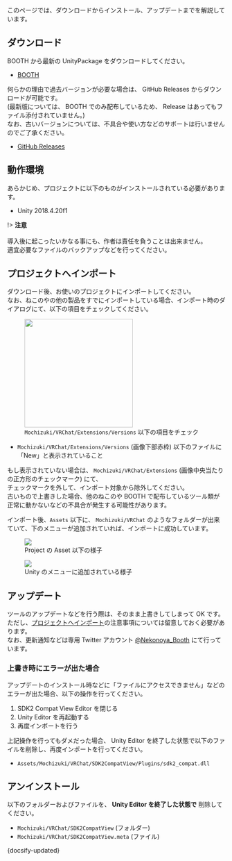 このページでは、ダウンロードからインストール、アップデートまでを解説しています。

## ダウンロード

BOOTH から最新の UnityPackage をダウンロードしてください。

- [BOOTH](https://natsuneko.booth.pm/items/2315841)

何らかの理由で過去バージョンが必要な場合は、 GitHub Releases からダウンロードが可能です。  
(最新版については、 BOOTH でのみ配布しているため、 Release はあってもファイル添付されていません。)  
なお、古いバージョンについては、不具合や使い方などのサポートは行いませんのでご了承ください。

- [GitHub Releases](https://github.com/mika-f/VRChat-SDK2CompatView/releases)

## 動作環境

あらかじめ、プロジェクトに以下のものがインストールされている必要があります。

- Unity 2018.4.20f1

!> **注意** <br/><br/>導入後に起こったいかなる事にも、作者は責任を負うことは出来ません。  
適宜必要なファイルのバックアップなどを行ってください。

## プロジェクトへインポート

ダウンロード後、お使いのプロジェクトにインポートしてください。  
なお、ねこのやの他の製品をすでにインポートしている場合、インポート時のダイアログにて、以下の項目をチェックしてください。

<figure>
  <img src="https://assets.mochizuki.moe/docs/VRChat/ExtensionsLibrary/Note.PNG" width="250px">
  <figcaption>
    <code>Mochizuki/VRChat/Extensions/Versions</code> 以下の項目をチェック
  </figcaption>
</figure>

- `Mochizuki/VRChat/Extensions/Versions` (画像下部赤枠) 以下のファイルに「New」と表示されていること

もし表示されていない場合は、 `Mochizuki/VRChat/Extensions` (画像中央当たりの正方形のチェックマーク) にて、  
チェックマークを外して、インポート対象から除外してください。  
古いもので上書きした場合、他のねこのや BOOTH で配布しているツール類が正常に動かないなどの不具合が発生する可能性があります。

インポート後、`Assets` 以下に、 `Mochizuki/VRChat` のようなフォルダーが出来ていて、下のメニューが追加されていれば、インポートに成功しています。

<figure>
  <img src="https://assets.mochizuki.moe/docs/VRChat/SDK2CompatView/03.PNG">
  <figcaption>
    Project の Asset 以下の様子 
  </figcaption>
</figure>

<figure>
  <img src="https://assets.mochizuki.moe/docs/VRChat/SDK2CompatView/04.PNG">
  <figcaption>
    Unity のメニューに追加されている様子
  </figcaption>
</figure>

## アップデート

ツールのアップデートなどを行う際は、そのまま上書きしてしまって OK です。  
ただし、[プロジェクトへインポート](#プロジェクトへインポート)の注意事項については留意しておく必要があります。  
なお、更新通知などは専用 Twitter アカウント [@Nekonoya_Booth](https://twitter.com/Nekonoya_Booth) にて行っています。

### 上書き時にエラーが出た場合

アップデートのインストール時などに「ファイルにアクセスできません」などのエラーが出た場合、以下の操作を行ってください。

1. SDK2 Compat View Editor を閉じる
2. Unity Editor を再起動する
3. 再度インポートを行う

上記操作を行ってもダメだった場合、 Unity Editor を終了した状態で以下のファイルを削除し、再度インポートを行ってください。

- `Assets/Mochizuki/VRChat/SDK2CompatView/Plugins/sdk2_compat.dll`

## アンインストール

以下のフォルダーおよびファイルを、 **Unity Editor を終了した状態で** 削除してください。

- `Mochizuki/VRChat/SDK2CompatView` (フォルダー)
- `Mochizuki/VRChat/SDK2CompatView.meta` (ファイル)

{docsify-updated}
